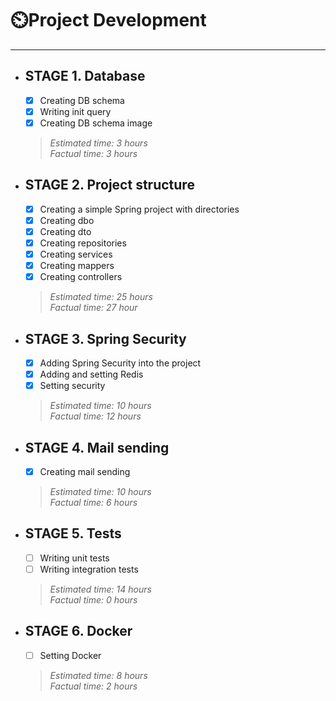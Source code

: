 # ⏲️Project Development
---

* ## STAGE 1. Database
    - [x] Creating DB schema
    - [x] Writing init query
    - [x] Creating DB schema image
    > *Estimated time: 3 hours*  
      *Factual time: 3 hours*  
    
* ## STAGE 2. Project structure
    - [x] Creating a simple Spring project with directories
    - [x] Creating dbo
    - [x] Creating dto
    - [x] Creating repositories
    - [x] Creating services
    - [x] Creating mappers
    - [x] Creating controllers
    > *Estimated time: 25 hours*    
      *Factual time: 27 hour* 

* ## STAGE 3. Spring Security
    - [x] Adding Spring Security into the project
    - [x] Adding and setting Redis
    - [x] Setting security
    > *Estimated time: 10 hours*  
      *Factual time: 12 hours*

* ## STAGE 4. Mail sending
    - [x] Creating mail sending
    > *Estimated time: 10 hours*  
      *Factual time: 6 hours*

* ## STAGE 5. Tests
    - [ ] Writing unit tests
    - [ ] Writing integration tests
    > *Estimated time: 14 hours*  
      *Factual time: 0 hours*

* ## STAGE 6. Docker
    - [ ] Setting Docker
    > *Estimated time: 8 hours*  
      *Factual time: 2 hours*




